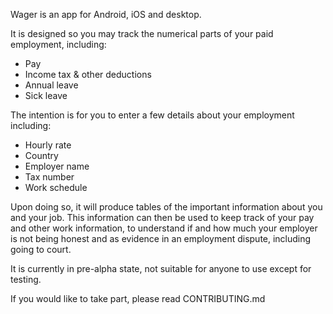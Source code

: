 Wager is an app for Android, iOS and desktop.

It is designed so you may track the numerical parts of your paid employment, including:
* Pay
* Income tax & other deductions
* Annual leave
* Sick leave

The intention is for you to enter a few details about your employment including:
* Hourly rate
* Country
* Employer name
* Tax number
* Work schedule

Upon doing so, it will produce tables of the important information about you and your job. This information can then be used to keep track of your pay and other work information, to understand if and how much your employer is not being honest and as evidence in an employment dispute, including going to court.

It is currently in pre-alpha state, not suitable for anyone to use except for testing.

If you would like to take part, please read CONTRIBUTING.md
